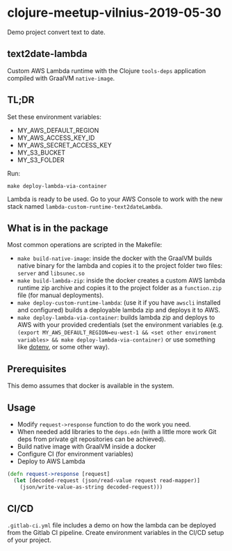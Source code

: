 # clojure-meetup-vilnius-2019-05-30

Demo project convert text to date.

## text2date-lambda

Custom AWS Lambda runtime with the Clojure `tools-deps` application compiled with GraalVM `native-image`.

## TL;DR

Set these environment variables:
- MY_AWS_DEFAULT_REGION
- MY_AWS_ACCESS_KEY_ID
- MY_AWS_SECRET_ACCESS_KEY
- MY_S3_BUCKET
- MY_S3_FOLDER

Run:
```
make deploy-lambda-via-container
```

Lambda is ready to be used. Go to your AWS Console to work with the new stack named `lambda-custom-runtime-text2dateLambda`.

## What is in the package

Most common operations are scripted in the Makefile:
- `make build-native-image`: inside the docker with the GraalVM builds native binary for the lambda and copies it to the project folder two files: `server` and `libsunec.so`
- `make build-lambda-zip`: inside the docker creates a custom AWS lambda runtime zip archive and copies it to the project folder as a `function.zip` file (for manual deployments).
- `make deploy-custom-runtime-lambda`: (use it if you have `awscli` installed and configured) builds a deployable lambda zip and deploys it to AWS.
- `make deploy-lambda-via-container`: builds lambda zip and deploys to AWS with your provided credentials (set the environment variables (e.g. `(export MY_AWS_DEFAULT_REGION=eu-west-1 && <set other enviroment variables> && make deploy-lambda-via-container)` or use something like [dotenv](https://github.com/robbyrussell/oh-my-zsh/tree/master/plugins/dotenv), or some other way).

## Prerequisites

This demo assumes that docker is available in the system.

## Usage

- Modify `request->response` function to do the work you need.
- When needed add libraries to the `deps.edn` (with a little more work Git deps from private git repositories can be achieved).
- Build native image with GraalVM inside a docker
- Configure CI (for environment variables)
- Deploy to AWS Lambda

```clojure
(defn request->response [request]
  (let [decoded-request (json/read-value request read-mapper)]
    (json/write-value-as-string decoded-request)))
```

## CI/CD

`.gitlab-ci.yml` file includes a demo on how the lambda can be deployed from the Gitlab CI pipeline. Create environment variables in the CI/CD setup of your project.
